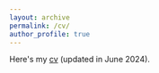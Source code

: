 ```yaml
---
layout: archive
permalink: /cv/
author_profile: true
---
```


Here's my [cv](https://dianyu420376.github.io/runyu-cathy-zhang.github.io/files/cathy-cv.pdf) (updated in June 2024).
